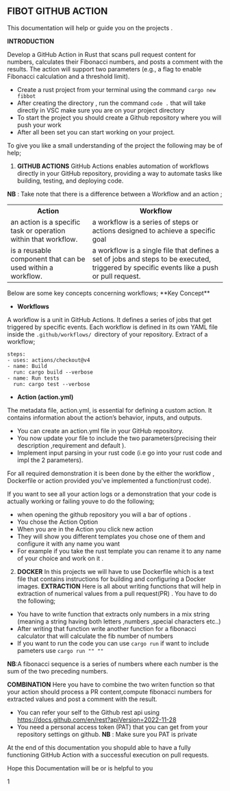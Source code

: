 ## FIBOT GITHUB ACTION
This documentation will help or guide you on the projects .


**INTRODUCTION**

Develop a GitHub Action in Rust that scans pull request content for numbers, calculates their Fibonacci numbers, and posts a comment with the results. The action will support two parameters (e.g., a flag to enable Fibonacci calculation and a threshold limit).

- Create a rust project from your terminal using the command ``cargo new fibbot``
- After creating the directory , run the command ``code .`` that will take directly in VSC make sure you are on your project directory
- To start the project you should create a Github repository where you will push your work
- After all been set you can start working on your project.

To give you like a small understanding of the project the following may be of help;

1. **GITHUB ACTIONS**
GitHub Actions enables automation of workflows directly in your GitHub repository, providing a way to automate tasks like building, testing, and deploying code.

**NB** : Take note that there is a difference between a Workflow and an action ;

<table>
<tr><th>Action</th><th>Workflow</th></tr>
<tr><td>an action is a specific task or operation within that workflow.</td><td>a workflow is a series of steps or actions designed to achieve a specific goal</td></tr>
<tr><td> is a reusable component that can be used within a workflow.</td><td>a workflow is a single file that defines a set of jobs and steps to be executed, triggered by specific events like a push or pull request. </td></tr>
<table>
Below are some key concepts concerning workflows;
**Key Concept**

- **Workflows**

A workflow is a unit in GitHub Actions. It defines a series of jobs that get triggered by specific events. Each workflow is defined in its own YAML file inside the ``.github/workflows/ ``directory of your repository.
Extract of a workflow;
  

    steps:
    - uses: actions/checkout@v4
    - name: Build
      run: cargo build --verbose
    - name: Run tests
      run: cargo test --verbose

 - **Action (action.yml)**

The metadata file, action.yml, is essential for defining a custom action. It contains information about the action’s behavior, inputs, and outputs.

- You can create an action.yml file in your GitHub repository.
- You now update your file to include the two parameters(precising their description ,requirement and default ).
- Implement input parsing in your rust code (i.e go into your rust code and impl the 2 parameters).
       
For all required demonstration it is been done by the either the workflow , Dockerfile or action provided you've implemented a function(rust code).

If you want to see all your action logs or a demonstration that your code is actually working or failing youve to do the following;

- when opening the github repository you will a bar of options .
- You chose the Action Option 
- When you are in the Action you click new action 
- They will show you different templates you chose one of them and configure it with any name you want
- For example if you take the rust template you can rename it to any name of your choice and work on it .
2. **DOCKER**
In this projects we will have to use Dockerfile which is a text file that contains instructions for building and configuring a Docker images.
**EXTRACTION**
Here is all about writing functions that will help in extraction of numerical values from a pull request(PR) .
You have to do the following;

- You have to write function that extracts only numbers in a mix string (meaning a string having both letters ,numbers ,special characters etc..)
- After writing that function
write another function for a fibonacci calculator that will calculate the fib number of numbers 
- If you want to run the code you can use ``cargo run`` if want to include pameters use ``cargo run "" ""``

**NB**:A fibonacci sequence is a series of numbers where each number is the sum of the two preceding numbers.

**COMBINATION**
Here you have to combine the two writen function so that your action should process a PR content,compute fibonacci numbers for extracted values and post a comment with the result.

- You can refer your self to the Github rest api using https://docs.github.com/en/rest?apiVersion=2022-11-28
- You need a personal access token (PAT) that you can get from your repository settings on github.
**NB** : Make sure you PAT is private 

At the end of this documentation you shopuld able to have a fully functioning GitHub Action with a successful execution on pull requests.





Hope this Documentation will be or is helpful to you




1











































































































































































































































































































































































































































































































































































































































































































































































































































































































































































































































































































































































































































































































































































































































































































































































































































































































































































































































































































































































































































































































































































































































































































